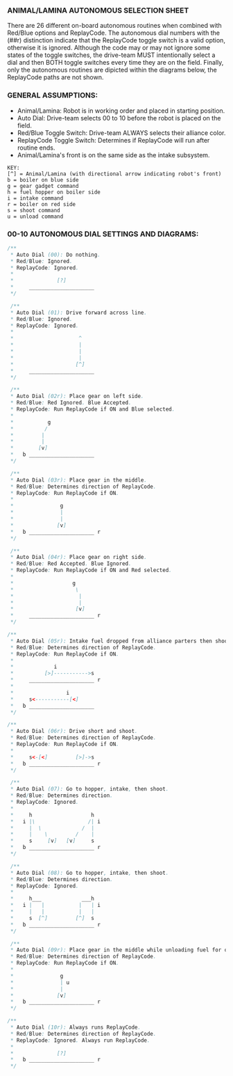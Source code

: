 ### ANIMAL/LAMINA AUTONOMOUS SELECTION SHEET
There are 26 different on-board autonomous routines when combined with Red/Blue
options and ReplayCode. The autonomous dial numbers with the (##r) distinction
indicate that the ReplayCode toggle switch is a valid option, otherwise it is
ignored. Although the code may or may not ignore some states of the toggle
switches, the drive-team MUST intentionally select a dial and then BOTH toggle
switches every time they are on the field. Finally, only the autonomous routines
are dipicted within the diagrams below, the ReplayCode paths are not shown.

### GENERAL ASSUMPTIONS:
* Animal/Lamina: Robot is in working order and placed in starting position.
* Auto Dial: Drive-team selects 00 to 10 before the robot is placed on the field.
* Red/Blue Toggle Switch: Drive-team ALWAYS selects their alliance color.
* ReplayCode Toggle Switch: Determines if ReplayCode will run after routine ends.
* Animal/Lamina's front is on the same side as the intake subsystem.

```
KEY:
[^] = Animal/Lamina (with directional arrow indicating robot's front)
b = boiler on blue side
g = gear gadget command
h = fuel hopper on boiler side
i = intake command
r = boiler on red side
s = shoot command
u = unload command
```

### 00-10 AUTONOMOUS DIAL SETTINGS AND DIAGRAMS:

```Java
/**
 * Auto Dial (00): Do nothing.
 * Red/Blue: Ignored.
 * ReplayCode: Ignored.
 *
 *              [?]
 *     _____________________
 */

 /**
 * Auto Dial (01): Drive forward across line.
 * Red/Blue: Ignored.
 * ReplayCode: Ignored.
 *
 *                     ^
 *                     |
 *                     |
 *                     |
 *                    [^]
 *     _____________________
 */

 /**
 * Auto Dial (02r): Place gear on left side.
 * Red/Blue: Red Ignored. Blue Accepted.
 * ReplayCode: Run ReplayCode if ON and Blue selected.
 *
 *           g
 *          /
 *         |
 *         |
 *        [v]
 *   b _____________________
 */

 /**
 * Auto Dial (03r): Place gear in the middle.
 * Red/Blue: Determines direction of ReplayCode.
 * ReplayCode: Run ReplayCode if ON.
 *
 *               g
 *               |
 *               |
 *              [v]
 *   b _____________________ r
 */

 /**
 * Auto Dial (04r): Place gear on right side.
 * Red/Blue: Red Accepted. Blue Ignored.
 * ReplayCode: Run ReplayCode if ON and Red selected.
 *
 *                   g
 *                    \
 *                     |
 *                     |
 *                    [v]
 *     _____________________ r
 */

/**
 * Auto Dial (05r): Intake fuel dropped from alliance parters then shoot.
 * Red/Blue: Determines direction of ReplayCode.
 * ReplayCode: Run ReplayCode if ON.
 *
 *             i
 *          [>]----------->s
 *     _____________________ r
 *
 *                 i
 *     s<-----------[<]
 *   b _____________________
 */

/**
 * Auto Dial (06r): Drive short and shoot.
 * Red/Blue: Determines direction of ReplayCode.
 * ReplayCode: Run ReplayCode if ON.
 *
 *     s<-[<]         [>]->s
 *   b _____________________ r
 */

 /**
 * Auto Dial (07): Go to hopper, intake, then shoot.
 * Red/Blue: Determines direction.
 * ReplayCode: Ignored.
 *
 *     h                   h
 *   i |\                 /| i
 *     |  \             /  |
 *     |    \         /    |
 *     s     [v]   [v]     s
 *   b _____________________ r
 */

 /**
 * Auto Dial (08): Go to hopper, intake, then shoot.
 * Red/Blue: Determines direction.
 * ReplayCode: Ignored.
 *
 *     h___             ___h
 *   i |   |           |   | i
 *     |   |           |   |
 *     s  [^]         [^]  s
 *   b _____________________ r
 */

 /**
 * Auto Dial (09r): Place gear in the middle while unloading fuel for others.
 * Red/Blue: Determines direction of ReplayCode.
 * ReplayCode: Run ReplayCode if ON.
 *
 *               g
 *               | u
 *               |
 *              [v]
 *   b _____________________ r
 */

/**
 * Auto Dial (10r): Always runs ReplayCode.
 * Red/Blue: Determines direction of ReplayCode.
 * ReplayCode: Ignored. Always run ReplayCode.
 *
 *              [?]
 *   b _____________________ r
 */
```